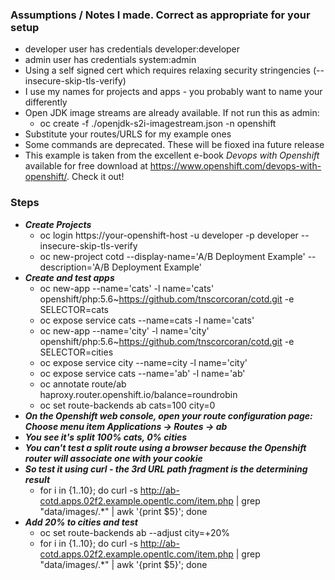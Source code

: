 ### Assumptions / Notes I made. Correct as appropriate for your setup
- developer user has credentials developer:developer
- admin user has credentials system:admin
- Using a self signed cert which requires relaxing security stringencies (--insecure-skip-tls-verify)
- I use my names for projects and apps - you probably want to name your differently
- Open JDK image streams are already available. If not run this as admin: 
  - oc create -f ./openjdk-s2i-imagestream.json -n openshift
- Substitute your routes/URLS for my example ones
- Some commands are deprecated. These will be fioxed ina future release
- This example is taken from the excellent e-book *Devops with Openshift* available for free download at https://www.openshift.com/devops-with-openshift/. Check it out!

### Steps
- **_Create Projects_**  
  - oc login https://your-openshift-host -u developer -p developer --insecure-skip-tls-verify
  - oc new-project cotd --display-name='A/B Deployment Example' --description='A/B Deployment Example'
- **_Create and test apps_**  
  - oc new-app --name='cats' -l name='cats' openshift/php:5.6~https://github.com/tnscorcoran/cotd.git -e SELECTOR=cats
  - oc expose service cats --name=cats -l name='cats'
  - oc new-app --name='city' -l name='city' openshift/php:5.6~https://github.com/tnscorcoran/cotd.git -e SELECTOR=cities
  - oc expose service city --name=city -l name='city'
  - oc expose service cats --name='ab' -l name='ab'
  - oc annotate route/ab haproxy.router.openshift.io/balance=roundrobin
  - oc set route-backends ab cats=100 city=0
- **_On the Openshift web console, open your route configuration page: Choose menu item Applications -> Routes -> ab_**  
- **_You see it's split 100% cats, 0% cities_**  
- **_You can't test a split route using a browser because the Openshift router will associate one with your cookie_**  
- **_So test it using curl - the 3rd URL path fragment is the determining result_** 
  - for i in {1..10}; do curl -s http://ab-cotd.apps.02f2.example.opentlc.com/item.php | grep "data/images/.*" | awk '{print $5}'; done 
- **_Add 20% to cities and test_** 
  - oc set route-backends ab --adjust city=+20%
  - for i in {1..10}; do curl -s http://ab-cotd.apps.02f2.example.opentlc.com/item.php | grep "data/images/.*" | awk '{print $5}'; done 
